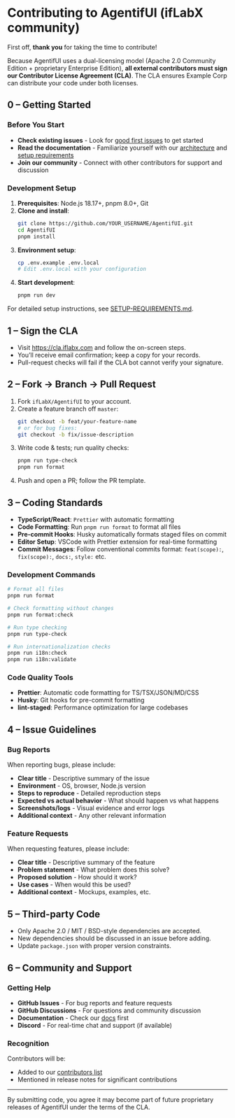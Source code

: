 # Contributing to AgentifUI (ifLabX community)

First off, **thank you** for taking the time to contribute!

Because AgentifUI uses a dual-licensing model (Apache 2.0 Community
Edition + proprietary Enterprise Edition), **all external contributors
must sign our Contributor License Agreement (CLA)**. The CLA ensures
Example Corp can distribute your code under both licenses.

## 0 – Getting Started

### Before You Start

- **Check existing issues** - Look for [good first issues](https://github.com/ifLabX/AgentifUI/issues?q=is%3Aissue+is%3Aopen+label%3A%22good+first+issue%22) to get started
- **Read the documentation** - Familiarize yourself with our [architecture](./docs/architecture.md) and [setup requirements](./docs/SETUP-REQUIREMENTS.md)
- **Join our community** - Connect with other contributors for support and discussion

### Development Setup

1. **Prerequisites**: Node.js 18.17+, pnpm 8.0+, Git
2. **Clone and install**:
   ```bash
   git clone https://github.com/YOUR_USERNAME/AgentifUI.git
   cd AgentifUI
   pnpm install
   ```
3. **Environment setup**:
   ```bash
   cp .env.example .env.local
   # Edit .env.local with your configuration
   ```
4. **Start development**:
   ```bash
   pnpm run dev
   ```

For detailed setup instructions, see [SETUP-REQUIREMENTS.md](./docs/SETUP-REQUIREMENTS.md).

## 1 – Sign the CLA

- Visit <https://cla.iflabx.com> and follow the on-screen steps.
- You’ll receive email confirmation; keep a copy for your records.
- Pull-request checks will fail if the CLA bot cannot verify your
  signature.

## 2 – Fork → Branch → Pull Request

1. Fork `ifLabX/AgentifUI` to your account.
2. Create a feature branch off `master`:
   ```bash
   git checkout -b feat/your-feature-name
   # or for bug fixes:
   git checkout -b fix/issue-description
   ```
3. Write code & tests; run quality checks:
   ```bash
   pnpm run type-check
   pnpm run format
   ```
4. Push and open a PR; follow the PR template.

## 3 – Coding Standards

- **TypeScript/React**: `Prettier` with automatic formatting
- **Code Formatting**: Run `pnpm run format` to format all files
- **Pre-commit Hooks**: Husky automatically formats staged files on commit
- **Editor Setup**: VSCode with Prettier extension for real-time formatting
- **Commit Messages**: Follow conventional commits format: `feat(scope):`, `fix(scope):`, `docs:`, `style:` etc.

### Development Commands

```bash
# Format all files
pnpm run format

# Check formatting without changes
pnpm run format:check

# Run type checking
pnpm run type-check

# Run internationalization checks
pnpm run i18n:check
pnpm run i18n:validate
```

### Code Quality Tools

- **Prettier**: Automatic code formatting for TS/TSX/JSON/MD/CSS
- **Husky**: Git hooks for pre-commit formatting
- **lint-staged**: Performance optimization for large codebases

## 4 – Issue Guidelines

### Bug Reports

When reporting bugs, please include:

- **Clear title** - Descriptive summary of the issue
- **Environment** - OS, browser, Node.js version
- **Steps to reproduce** - Detailed reproduction steps
- **Expected vs actual behavior** - What should happen vs what happens
- **Screenshots/logs** - Visual evidence and error logs
- **Additional context** - Any other relevant information

### Feature Requests

When requesting features, please include:

- **Clear title** - Descriptive summary of the feature
- **Problem statement** - What problem does this solve?
- **Proposed solution** - How should it work?
- **Use cases** - When would this be used?
- **Additional context** - Mockups, examples, etc.

## 5 – Third-party Code

- Only Apache 2.0 / MIT / BSD-style dependencies are accepted.
- New dependencies should be discussed in an issue before adding.
- Update `package.json` with proper version constraints.

## 6 – Community and Support

### Getting Help

- **GitHub Issues** - For bug reports and feature requests
- **GitHub Discussions** - For questions and community discussion
- **Documentation** - Check our [docs](./docs/) first
- **Discord** - For real-time chat and support (if available)

### Recognition

Contributors will be:

- Added to our [contributors list](https://github.com/ifLabX/AgentifUI/graphs/contributors)
- Mentioned in release notes for significant contributions

---

By submitting code, you agree it may become part of future proprietary
releases of AgentifUI under the terms of the CLA.
